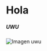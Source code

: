 # Hola
##### UWU


![Imagen uwu](https://i.pinimg.com/236x/01/08/e1/0108e1f80a1ac5bc885bc3117b63e89a.jpg)
